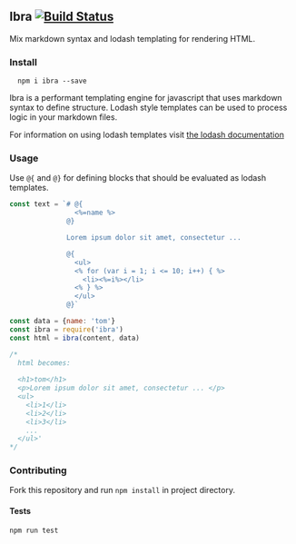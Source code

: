 ## Ibra [![Build Status](https://travis-ci.org/dannav/ibra.svg?branch=master)](https://travis-ci.org/dannav/ibra)

Mix markdown syntax and lodash templating for rendering HTML.

### Install
```
  npm i ibra --save
```

Ibra is a performant templating engine for javascript that uses markdown syntax to define structure. Lodash style templates can be used to process logic in your markdown files.

For information on using lodash templates visit [the lodash documentation](//lodash.com/docs/4.17.4#template)

### Usage

Use `@{` and `@}` for defining blocks that should be evaluated as lodash templates.

```js
const text = `# @{
                <%=name %>
              @}

              Lorem ipsum dolor sit amet, consectetur ...

              @{
                <ul>
                <% for (var i = 1; i <= 10; i++) { %>
                  <li><%=i%></li>
                <% } %>
                </ul>
              @}`

const data = {name: 'tom'}
const ibra = require('ibra')
const html = ibra(content, data)

/* 
  html becomes: 
  
  <h1>tom</h1>
  <p>Lorem ipsum dolor sit amet, consectetur ... </p>
  <ul>
    <li>1</li>
    <li>2</li>
    <li>3</li>
    ...
  </ul>'
*/
```

### Contributing
Fork this repository and run `npm install` in project directory.

#### Tests
`npm run test`